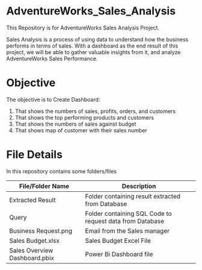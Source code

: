 # AdventureWorks_Sales_Analysis
This Repository is for AdventureWorks Sales Analysis Project.

Sales Analysis is a process of using data to understand how the business performs in terms of sales. With a dashboard as the end result of this project, we will be able to gather valuable insights from it, and analyze AdventureWorks Sales Performance.

# Objective
The objective is to Create Dashboard:
1. That shows the numbers of sales, profits, orders, and customers
2. That shows the top performing products and customers
3. That shows the numbers of sales against budget
4. That shows map of customer with their sales number

# File Details
In this repository contains some folders/files

| File/Folder Name | Description |
| ----------- | ----------- |
| Extracted Result | Folder containing result extracted from Database |
| Query | Folder containing SQL Code to request data from Database|
| Business Request.png | Email from the Sales manager |
| Sales Budget.xlsx | Sales Budget Excel File |
| Sales Overview Dashboard.pbix | Power Bi Dashboard file |
